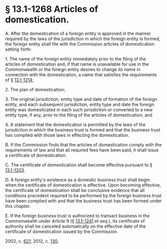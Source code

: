 # § 13.1-1268 Articles of domestication.

<p>A. After the domestication of a foreign entity is approved in the manner required by the laws of the jurisdiction in which the foreign entity is formed, the foreign entity shall file with the Commission articles of domestication setting forth:</p><p>1. The name of the foreign entity immediately prior to the filing of the articles of domestication and, if that name is unavailable for use in the Commonwealth or the foreign entity desires to change its name in connection with the domestication, a name that satisfies the requirements of § <a href='http://law.lis.virginia.gov/vacode/13.1-1214/'>13.1-1214</a>;</p><p>2. The plan of domestication;</p><p>3. The original jurisdiction, entity type and date of formation of the foreign entity, and each subsequent jurisdiction, entity type and date the foreign entity was domesticated in each such jurisdiction or converted to a new entity type, if any, prior to the filing of the articles of domestication; and</p><p>4. A statement that the domestication is permitted by the laws of the jurisdiction in which the business trust is formed and that the business trust has complied with those laws in effecting the domestication.</p><p>B. If the Commission finds that the articles of domestication comply with the requirements of law and that all required fees have been paid, it shall issue a certificate of domestication.</p><p>C. The certificate of domestication shall become effective pursuant to § <a href='http://law.lis.virginia.gov/vacode/13.1-1203/'>13.1-1203</a>.</p><p>D. A foreign entity's existence as a domestic business trust shall begin when the certificate of domestication is effective. Upon becoming effective, the certificate of domestication shall be conclusive evidence that all conditions precedent required to be performed by the foreign business trust have been complied with and that the business trust has been formed under this chapter.</p><p>E. If the foreign business trust is authorized to transact business in the Commonwealth under Article 9 (§ <a href='http://law.lis.virginia.gov/vacode/13.1-1241/'>13.1-1241</a> et seq.), its certificate of authority shall be canceled automatically on the effective date of the certificate of domestication issued by the Commission.</p><p>2002, c. <a href='http://lis.virginia.gov/cgi-bin/legp604.exe?021+ful+CHAP0621'>621</a>; 2012, c. <a href='http://lis.virginia.gov/cgi-bin/legp604.exe?121+ful+CHAP0130'>130</a>.</p>